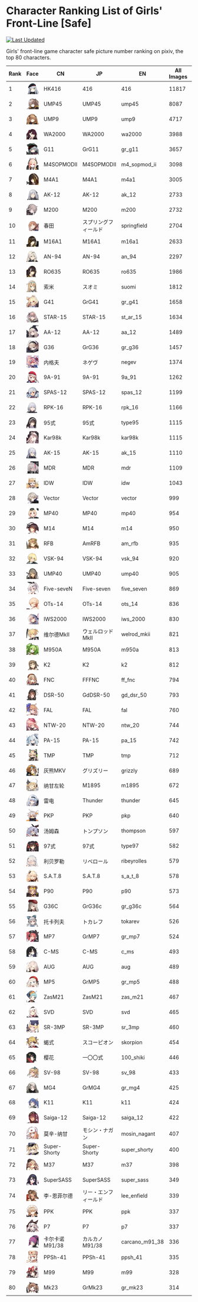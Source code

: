 # Character Ranking List of Girls' Front-Line [Safe]

[![Last Updated](https://img.shields.io/endpoint?url=https://gist.githubusercontent.com/narugo1992/254442dea2e77cf46366df97f499242f/raw/data_last_update.json)](https://huggingface.co/datasets/deepghs/game_characters)

Girls' front-line game character safe picture number ranking on pixiv, the top 80 characters. 

|   Rank | Face                                                | CN           | JP           | EN             |   All Images |   R18 Images |
|--------|-----------------------------------------------------|--------------|--------------|----------------|--------------|--------------|
|      1 | ![416](./images/logo_416.png)                       | HK416        | 416          | 416            |        11817 |         1628 |
|      2 | ![ump45](./images/logo_ump45.png)                   | UMP45        | UMP45        | ump45          |         8087 |          861 |
|      3 | ![ump9](./images/logo_ump9.png)                     | UMP9         | UMP9         | ump9           |         4717 |          447 |
|      4 | ![wa2000](./images/logo_wa2000.png)                 | WA2000       | WA2000       | wa2000         |         3988 |          516 |
|      5 | ![gr_g11](./images/logo_gr_g11.png)                 | G11          | GrG11        | gr_g11         |         3657 |          273 |
|      6 | ![m4_sopmod_ii](./images/logo_m4_sopmod_ii.png)     | M4SOPMODII   | M4SOPMODII   | m4_sopmod_ii   |         3098 |          251 |
|      7 | ![m4a1](./images/logo_m4a1.png)                     | M4A1         | M4A1         | m4a1           |         3005 |          267 |
|      8 | ![ak_12](./images/logo_ak_12.png)                   | AK-12        | AK-12        | ak_12          |         2733 |          336 |
|      9 | ![m200](./images/logo_m200.png)                     | M200         | M200         | m200           |         2732 |          308 |
|     10 | ![springfield](./images/logo_springfield.png)       | 春田           | スプリングフィールド   | springfield    |         2704 |          399 |
|     11 | ![m16a1](./images/logo_m16a1.png)                   | M16A1        | M16A1        | m16a1          |         2633 |          198 |
|     12 | ![an_94](./images/logo_an_94.png)                   | AN-94        | AN-94        | an_94          |         2297 |          215 |
|     13 | ![ro635](./images/logo_ro635.png)                   | RO635        | RO635        | ro635          |         1986 |          259 |
|     14 | ![suomi](./images/logo_suomi.png)                   | 索米           | スオミ          | suomi          |         1812 |          281 |
|     15 | ![gr_g41](./images/logo_gr_g41.png)                 | G41          | GrG41        | gr_g41         |         1658 |          260 |
|     16 | ![st_ar_15](./images/logo_st_ar_15.png)             | STAR-15      | STAR-15      | st_ar_15       |         1634 |          133 |
|     17 | ![aa_12](./images/logo_aa_12.png)                   | AA-12        | AA-12        | aa_12          |         1489 |          142 |
|     18 | ![gr_g36](./images/logo_gr_g36.png)                 | G36          | GrG36        | gr_g36         |         1457 |          143 |
|     19 | ![negev](./images/logo_negev.png)                   | 内格夫          | ネゲヴ          | negev          |         1374 |          183 |
|     20 | ![9a_91](./images/logo_9a_91.png)                   | 9A-91        | 9A-91        | 9a_91          |         1262 |          224 |
|     21 | ![spas_12](./images/logo_spas_12.png)               | SPAS-12      | SPAS-12      | spas_12        |         1199 |          215 |
|     22 | ![rpk_16](./images/logo_rpk_16.png)                 | RPK-16       | RPK-16       | rpk_16         |         1166 |          201 |
|     23 | ![type95](./images/logo_type95.png)                 | 95式          | 95式          | type95         |         1115 |          326 |
|     24 | ![kar98k](./images/logo_kar98k.png)                 | Kar98k       | Kar98k       | kar98k         |         1115 |           74 |
|     25 | ![ak_15](./images/logo_ak_15.png)                   | AK-15        | AK-15        | ak_15          |         1110 |          187 |
|     26 | ![mdr](./images/logo_mdr.png)                       | MDR          | MDR          | mdr            |         1109 |          112 |
|     27 | ![idw](./images/logo_idw.png)                       | IDW          | IDW          | idw            |         1043 |           43 |
|     28 | ![vector](./images/logo_vector.png)                 | Vector       | Vector       | vector         |          999 |          166 |
|     29 | ![mp40](./images/logo_mp40.png)                     | MP40         | MP40         | mp40           |          954 |          135 |
|     30 | ![m14](./images/logo_m14.png)                       | M14          | M14          | m14            |          950 |           69 |
|     31 | ![am_rfb](./images/logo_am_rfb.png)                 | RFB          | AmRFB        | am_rfb         |          935 |           77 |
|     32 | ![vsk_94](./images/logo_vsk_94.png)                 | VSK-94       | VSK-94       | vsk_94         |          920 |          305 |
|     33 | ![ump40](./images/logo_ump40.png)                   | UMP40        | UMP40        | ump40          |          905 |           72 |
|     34 | ![five_seven](./images/logo_five_seven.png)         | Five-seveN   | Five-seven   | five_seven     |          869 |          144 |
|     35 | ![ots_14](./images/logo_ots_14.png)                 | OTs-14       | OTs-14       | ots_14         |          836 |          114 |
|     36 | ![iws_2000](./images/logo_iws_2000.png)             | IWS2000      | IWS2000      | iws_2000       |          830 |           71 |
|     37 | ![welrod_mkii](./images/logo_welrod_mkii.png)       | 维尔德MkⅡ       | ウェルロッドMkII   | welrod_mkii    |          821 |          111 |
|     38 | ![m950a](./images/logo_m950a.png)                   | M950A        | M950A        | m950a          |          813 |           72 |
|     39 | ![k2](./images/logo_k2.png)                         | K2           | K2           | k2             |          812 |           83 |
|     40 | ![ff_fnc](./images/logo_ff_fnc.png)                 | FNC          | FFFNC        | ff_fnc         |          794 |           39 |
|     41 | ![gd_dsr_50](./images/logo_gd_dsr_50.png)           | DSR-50       | GdDSR-50     | gd_dsr_50      |          793 |          196 |
|     42 | ![fal](./images/logo_fal.png)                       | FAL          | FAL          | fal            |          760 |          132 |
|     43 | ![ntw_20](./images/logo_ntw_20.png)                 | NTW-20       | NTW-20       | ntw_20         |          744 |           68 |
|     44 | ![pa_15](./images/logo_pa_15.png)                   | PA-15        | PA-15        | pa_15          |          742 |          162 |
|     45 | ![tmp](./images/logo_tmp.png)                       | TMP          | TMP          | tmp            |          712 |           89 |
|     46 | ![grizzly](./images/logo_grizzly.png)               | 灰熊MKV        | グリズリー        | grizzly        |          689 |          118 |
|     47 | ![m1895](./images/logo_m1895.png)                   | 纳甘左轮         | M1895        | m1895          |          672 |           56 |
|     48 | ![thunder](./images/logo_thunder.png)               | 雷电           | Thunder      | thunder        |          645 |           51 |
|     49 | ![pkp](./images/logo_pkp.png)                       | PKP          | PKP          | pkp            |          640 |           85 |
|     50 | ![thompson](./images/logo_thompson.png)             | 汤姆森          | トンプソン        | thompson       |          597 |           66 |
|     51 | ![type97](./images/logo_type97.png)                 | 97式          | 97式          | type97         |          582 |          145 |
|     52 | ![ribeyrolles](./images/logo_ribeyrolles.png)       | 利贝罗勒         | リベロール        | ribeyrolles    |          579 |           36 |
|     53 | ![s_a_t_8](./images/logo_s_a_t_8.png)               | S.A.T.8      | S.A.T.8      | s_a_t_8        |          578 |           37 |
|     54 | ![p90](./images/logo_p90.png)                       | P90          | P90          | p90            |          573 |           66 |
|     55 | ![gr_g36c](./images/logo_gr_g36c.png)               | G36C         | GrG36c       | gr_g36c        |          564 |           82 |
|     56 | ![tokarev](./images/logo_tokarev.png)               | 托卡列夫         | トカレフ         | tokarev        |          526 |           65 |
|     57 | ![gr_mp7](./images/logo_gr_mp7.png)                 | MP7          | GrMP7        | gr_mp7         |          524 |           52 |
|     58 | ![c_ms](./images/logo_c_ms.png)                     | C-MS         | C-MS         | c_ms           |          493 |           34 |
|     59 | ![aug](./images/logo_aug.png)                       | AUG          | AUG          | aug            |          489 |           35 |
|     60 | ![gr_mp5](./images/logo_gr_mp5.png)                 | MP5          | GrMP5        | gr_mp5         |          488 |           48 |
|     61 | ![zas_m21](./images/logo_zas_m21.png)               | ZasM21       | ZasM21       | zas_m21        |          467 |           21 |
|     62 | ![svd](./images/logo_svd.png)                       | SVD          | SVD          | svd            |          465 |           38 |
|     63 | ![sr_3mp](./images/logo_sr_3mp.png)                 | SR-3MP       | SR-3MP       | sr_3mp         |          460 |           72 |
|     64 | ![skorpion](./images/logo_skorpion.png)             | 蝎式           | スコーピオン       | skorpion       |          454 |           28 |
|     65 | ![100_shiki](./images/logo_100_shiki.png)           | 樱花           | 一〇〇式         | 100_shiki      |          446 |           18 |
|     66 | ![sv_98](./images/logo_sv_98.png)                   | SV-98        | SV-98        | sv_98          |          433 |           27 |
|     67 | ![gr_mg4](./images/logo_gr_mg4.png)                 | MG4          | GrMG4        | gr_mg4         |          425 |           19 |
|     68 | ![k11](./images/logo_k11.png)                       | K11          | K11          | k11            |          424 |           60 |
|     69 | ![saiga_12](./images/logo_saiga_12.png)             | Saiga-12     | Saiga-12     | saiga_12       |          422 |           73 |
|     70 | ![mosin_nagant](./images/logo_mosin_nagant.png)     | 莫辛-纳甘        | モシン・ナガン      | mosin_nagant   |          407 |           70 |
|     71 | ![super_shorty](./images/logo_super_shorty.png)     | Super-Shorty | Super-Shorty | super_shorty   |          400 |           47 |
|     72 | ![m37](./images/logo_m37.png)                       | M37          | M37          | m37            |          398 |           87 |
|     73 | ![super_sass](./images/logo_super_sass.png)         | SuperSASS    | SuperSASS    | super_sass     |          349 |           32 |
|     74 | ![lee_enfield](./images/logo_lee_enfield.png)       | 李-恩菲尔德       | リー・エンフィールド   | lee_enfield    |          339 |           46 |
|     75 | ![ppk](./images/logo_ppk.png)                       | PPK          | PPK          | ppk            |          337 |           39 |
|     76 | ![p7](./images/logo_p7.png)                         | P7           | P7           | p7             |          337 |           32 |
|     77 | ![carcano_m91_38](./images/logo_carcano_m91_38.png) | 卡尔卡诺M91/38   | カルカノM91/38   | carcano_m91_38 |          336 |           34 |
|     78 | ![ppsh_41](./images/logo_ppsh_41.png)               | PPSh-41      | PPSh-41      | ppsh_41        |          335 |           29 |
|     79 | ![m99](./images/logo_m99.png)                       | M99          | M99          | m99            |          328 |           55 |
|     80 | ![gr_mk23](./images/logo_gr_mk23.png)               | Mk23         | GrMk23       | gr_mk23        |          314 |           36 |
